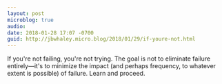```yaml
---
layout: post
microblog: true
audio: 
date: 2018-01-28 17:07 -0700
guid: http://jbwhaley.micro.blog/2018/01/29/if-youre-not.html
---
```

If you're not failing, you're not trying. The goal is not to eliminate failure entirely—it's to minimize the impact (and perhaps frequency, to whatever extent is possible) of failure. Learn and proceed.
